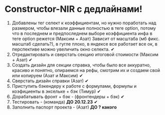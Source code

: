 # Constructor-NIR с дедлайнами!
1. Добавлены тег селект к коэффициентам, но нужно поработать над размером, чтобы влезали данные полностью в теге option, потому что в последнем и предпоследнем выборе коэффициента инфа в теге option режется (Максим + Азат) Зависит от масштаба (мб фикс. масштаб сделать?), в гугле плохо, в яндексе все работает все ок, в перспективе можно увеличить окно селекта. ✔
2. Отредактировать и сверстать секцию итоговой стоимости (Максим + Азат) ✔
3. Создать дизайн для секции справка, чтобы было все аккуратно, красиво и понятно, опираемся на рефы, смотрим их и создаем свой или копируем (Азат и Максим) ✔
4. Сверстать дизайн справки (Азат) ✔
5. Приступить бэкендеру к работе с формулами, формулы и коэфициенты в эксельке + бэк (Тимур) ✔
6. Дорабатывать фронт + бэк - (фронтендеры + бэк) ✔
7. Тестировать - (команда) **ДО 20.12.23** ✔
8. Заполнить  паспорт проекта - (Азат) **ДО ? какого**
